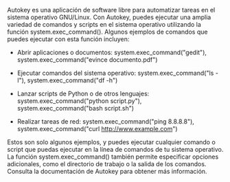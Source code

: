 Autokey es una aplicación de software libre para automatizar tareas en el sistema operativo GNU/Linux. Con Autokey, puedes ejecutar una amplia variedad de comandos y scripts en el sistema operativo utilizando la función system.exec_command(). Algunos ejemplos de comandos que puedes ejecutar con esta función incluyen:

* Abrir aplicaciones o documentos: system.exec_command("gedit"), system.exec_command("evince documento.pdf")

* Ejecutar comandos del sistema operativo: system.exec_command("ls -l"), system.exec_command("df -h")

* Lanzar scripts de Python o de otros lenguajes: system.exec_command("python script.py"), system.exec_command("bash script.sh")

* Realizar tareas de red: system.exec_command("ping 8.8.8.8"), system.exec_command("curl http://www.example.com")

Estos son solo algunos ejemplos, y puedes ejecutar cualquier comando o script que puedas ejecutar en la línea de comandos de tu sistema operativo. La función system.exec_command() también permite especificar opciones adicionales, como el directorio de trabajo o la salida de los comandos. Consulta la documentación de Autokey para obtener más información.
